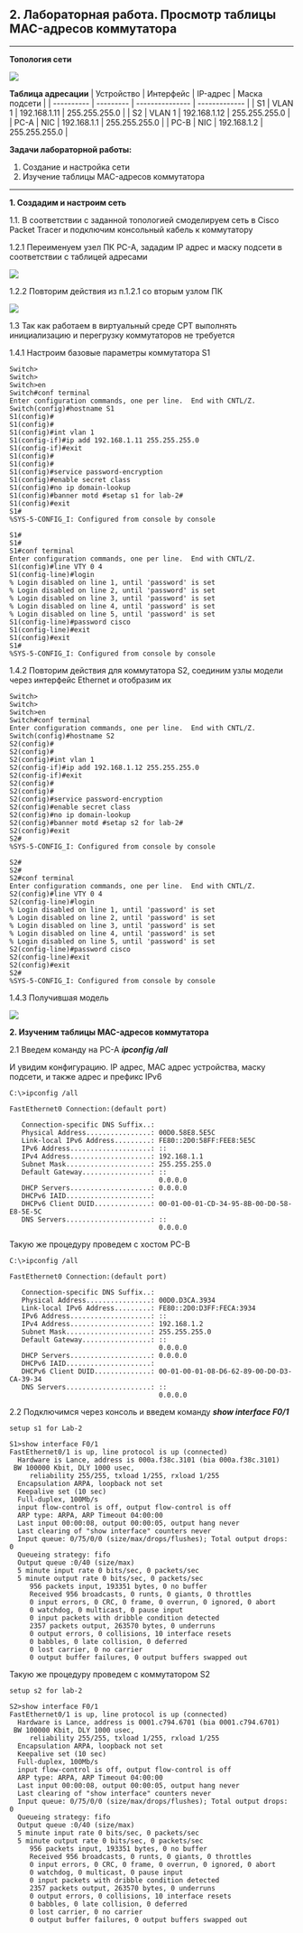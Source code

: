 ## 2. Лабораторная работа. Просмотр таблицы MAC-адресов коммутатора
____

**Топология сети**

![](init-data-lab-2.png)

**Таблица адресации**
| Устройство | Интерфейс | IP-адрес        | Маска подсети |
| ---------- | --------- | --------------- | ------------- |
| S1         | VLAN 1    | 192.168.1.11    | 255.255.255.0 |
| S2         | VLAN 1    | 192.168.1.12    | 255.255.255.0 |
| PC-A       | NIC       | 192.168.1.1     | 255.255.255.0 |
| PC-B       | NIC       | 192.168.1.2     | 255.255.255.0 |

**Задачи лабораторной работы:**
1. Создание и настройка сети
2. Изучение таблицы MAC-адресов коммутатора
___

**1. Создадим и настроим сеть**

1.1. В соответствии с заданной топологией смоделируем сеть в Cisco Packet Tracer и подключим консольный кабель к коммутатору

1.2.1 Переименуем узел ПК PC-A, зададим IP адрес и маску подсети в соответствии с таблицей адресами

![](Img-2.png)

1.2.2 Повторим действия из п.1.2.1 со вторым узлом ПК

![](Img-3.png)

1.3 Так как работаем в виртуальный среде CPT выполнять инициализацию и перегрузку коммутаторов не требуется

1.4.1 Настроим базовые параметры коммутатора S1

```
Switch>
Switch>
Switch>en
Switch#conf terminal 
Enter configuration commands, one per line.  End with CNTL/Z.
Switch(config)#hostname S1
S1(config)#
S1(config)#	
S1(config)#int vlan 1
S1(config-if)#ip add 192.168.1.11 255.255.255.0
S1(config-if)#exit
S1(config)#
S1(config)#
S1(config)#service password-encryption 
S1(config)#enable secret class
S1(config)#no ip domain-lookup
S1(config)#banner motd #setap s1 for lab-2#
S1(config)#exit
S1#
%SYS-5-CONFIG_I: Configured from console by console

S1#
S1#
S1#conf terminal 
Enter configuration commands, one per line.  End with CNTL/Z.
S1(config)#line VTY 0 4
S1(config-line)#login
% Login disabled on line 1, until 'password' is set
% Login disabled on line 2, until 'password' is set
% Login disabled on line 3, until 'password' is set
% Login disabled on line 4, until 'password' is set
% Login disabled on line 5, until 'password' is set
S1(config-line)#password cisco
S1(config-line)#exit
S1(config)#exit
S1#
%SYS-5-CONFIG_I: Configured from console by console
```

1.4.2 Повторим действия для коммутатора S2, соединим узлы модели через интерфейс Ethernet и отобразим их

```
Switch>
Switch>
Switch>en
Switch#conf terminal 
Enter configuration commands, one per line.  End with CNTL/Z.
Switch(config)#hostname S2
S2(config)#
S2(config)#	
S2(config)#int vlan 1
S2(config-if)#ip add 192.168.1.12 255.255.255.0
S2(config-if)#exit
S2(config)#
S2(config)#
S2(config)#service password-encryption 
S2(config)#enable secret class
S2(config)#no ip domain-lookup
S2(config)#banner motd #setap s2 for lab-2#
S2(config)#exit
S2#
%SYS-5-CONFIG_I: Configured from console by console

S2#
S2#
S2#conf terminal 
Enter configuration commands, one per line.  End with CNTL/Z.
S2(config)#line VTY 0 4
S2(config-line)#login
% Login disabled on line 1, until 'password' is set
% Login disabled on line 2, until 'password' is set
% Login disabled on line 3, until 'password' is set
% Login disabled on line 4, until 'password' is set
% Login disabled on line 5, until 'password' is set
S2(config-line)#password cisco
S2(config-line)#exit
S2(config)#exit
S2#
%SYS-5-CONFIG_I: Configured from console by console
```
1.4.3 Получившая модель

![](Img-4.png)

**2. Изученим таблицы MAC-адресов коммутатора**

2.1 Введем команду на PC-A ***ipconfig /all***

И увидим конфигурацию. IP адрес, MAC адрес устройства, маску подсети, и также адрес и префикс IPv6
```
C:\>ipconfig /all

FastEthernet0 Connection:(default port)

   Connection-specific DNS Suffix..: 
   Physical Address................: 00D0.58E8.5E5C
   Link-local IPv6 Address.........: FE80::2D0:58FF:FEE8:5E5C
   IPv6 Address....................: ::
   IPv4 Address....................: 192.168.1.1
   Subnet Mask.....................: 255.255.255.0
   Default Gateway.................: ::
                                     0.0.0.0
   DHCP Servers....................: 0.0.0.0
   DHCPv6 IAID.....................: 
   DHCPv6 Client DUID..............: 00-01-00-01-CD-34-95-8B-00-D0-58-E8-5E-5C
   DNS Servers.....................: ::
                                     0.0.0.0
```
Такую же процедуру проведем с хостом PC-В
```
C:\>ipconfig /all

FastEthernet0 Connection:(default port)

   Connection-specific DNS Suffix..: 
   Physical Address................: 00D0.D3CA.3934
   Link-local IPv6 Address.........: FE80::2D0:D3FF:FECA:3934
   IPv6 Address....................: ::
   IPv4 Address....................: 192.168.1.2
   Subnet Mask.....................: 255.255.255.0
   Default Gateway.................: ::
                                     0.0.0.0
   DHCP Servers....................: 0.0.0.0
   DHCPv6 IAID.....................: 
   DHCPv6 Client DUID..............: 00-01-00-01-08-D6-62-89-00-D0-D3-CA-39-34
   DNS Servers.....................: ::
                                     0.0.0.0
```
2.2 Подключимся через консоль и введем команду ***show interface F0/1***
```
setup s1 for Lab-2

S1>show interface F0/1
FastEthernet0/1 is up, line protocol is up (connected)
  Hardware is Lance, address is 000a.f38c.3101 (bia 000a.f38c.3101)
 BW 100000 Kbit, DLY 1000 usec,
     reliability 255/255, txload 1/255, rxload 1/255
  Encapsulation ARPA, loopback not set
  Keepalive set (10 sec)
  Full-duplex, 100Mb/s
  input flow-control is off, output flow-control is off
  ARP type: ARPA, ARP Timeout 04:00:00
  Last input 00:00:08, output 00:00:05, output hang never
  Last clearing of "show interface" counters never
  Input queue: 0/75/0/0 (size/max/drops/flushes); Total output drops: 0
  Queueing strategy: fifo
  Output queue :0/40 (size/max)
  5 minute input rate 0 bits/sec, 0 packets/sec
  5 minute output rate 0 bits/sec, 0 packets/sec
     956 packets input, 193351 bytes, 0 no buffer
     Received 956 broadcasts, 0 runts, 0 giants, 0 throttles
     0 input errors, 0 CRC, 0 frame, 0 overrun, 0 ignored, 0 abort
     0 watchdog, 0 multicast, 0 pause input
     0 input packets with dribble condition detected
     2357 packets output, 263570 bytes, 0 underruns
     0 output errors, 0 collisions, 10 interface resets
     0 babbles, 0 late collision, 0 deferred
     0 lost carrier, 0 no carrier
     0 output buffer failures, 0 output buffers swapped out
```
Такую же процедуру проведем с коммутатором S2
```
setup s2 for lab-2

S2>show interface F0/1
FastEthernet0/1 is up, line protocol is up (connected)
  Hardware is Lance, address is 0001.c794.6701 (bia 0001.c794.6701)
 BW 100000 Kbit, DLY 1000 usec,
     reliability 255/255, txload 1/255, rxload 1/255
  Encapsulation ARPA, loopback not set
  Keepalive set (10 sec)
  Full-duplex, 100Mb/s
  input flow-control is off, output flow-control is off
  ARP type: ARPA, ARP Timeout 04:00:00
  Last input 00:00:08, output 00:00:05, output hang never
  Last clearing of "show interface" counters never
  Input queue: 0/75/0/0 (size/max/drops/flushes); Total output drops: 0
  Queueing strategy: fifo
  Output queue :0/40 (size/max)
  5 minute input rate 0 bits/sec, 0 packets/sec
  5 minute output rate 0 bits/sec, 0 packets/sec
     956 packets input, 193351 bytes, 0 no buffer
     Received 956 broadcasts, 0 runts, 0 giants, 0 throttles
     0 input errors, 0 CRC, 0 frame, 0 overrun, 0 ignored, 0 abort
     0 watchdog, 0 multicast, 0 pause input
     0 input packets with dribble condition detected
     2357 packets output, 263570 bytes, 0 underruns
     0 output errors, 0 collisions, 10 interface resets
     0 babbles, 0 late collision, 0 deferred
     0 lost carrier, 0 no carrier
     0 output buffer failures, 0 output buffers swapped out
```
